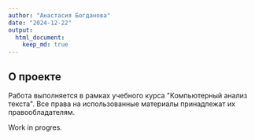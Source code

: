 ```yaml
---
author: "Анастасия Богданова"
date: "2024-12-22"
output: 
  html_document: 
    keep_md: true
---
```




## О проекте

Работа выполняется в рамках учебного курса "Компьютерный анализ текста". 
Все права на использованные материалы принадлежат их правообладателям.

Work in progres.
